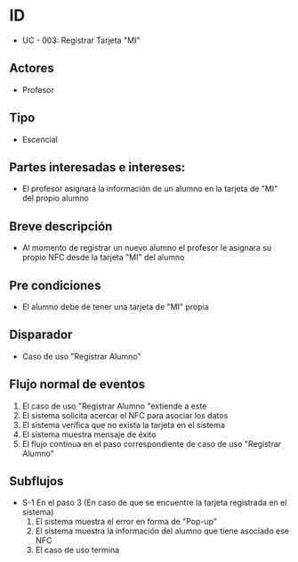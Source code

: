 # ID
- UC - 003: Registrar Tarjeta "MI"
   
## Actores
* Profesor
  
## Tipo 
* Escencial
   
## Partes interesadas e intereses:
- El profesor asignará la información de un alumno en la tarjeta de "MI" del propio alumno
  
## Breve descripción
- Al momento de registrar un nuevo alumno el profesor le asignara su propio NFC desde la tarjeta "MI" del alumno

## Pre condiciones
- El alumno debe de tener una tarjeta de "MI" propia
  
## Disparador
- Caso de uso "Registrar Alumno"

## Flujo normal de eventos
1. El caso de uso "Registrar Alumno "extiende a este
2. El sistema solicita acercar el NFC para asociar los datos
3. El sistema verifica que no exista la tarjeta en el sistema
4. El sistema muestra mensaje de éxito
5. El flujo continua en el paso correspondiente de caso de uso "Registrar Alumno"

   
## Subflujos
- S-1 En el paso 3 (En caso de que se encuentre la tarjeta registrada en el sistema)
    1. El sistema muestra el error en forma de "Pop-up"
    2. El sistema muestra la información del alumno que tiene asociado ese NFC
    3. El caso de uso termina
